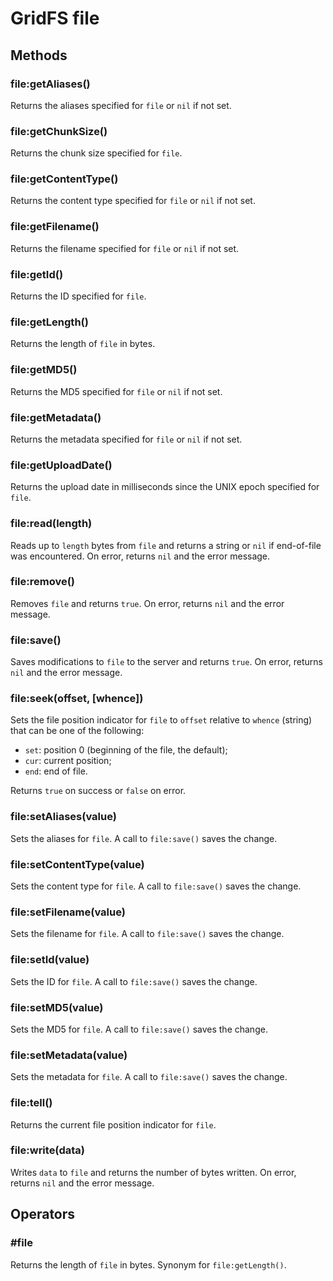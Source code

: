 GridFS file
===========

Methods
-------

### file:getAliases()
Returns the aliases specified for `file` or `nil` if not set.

### file:getChunkSize()
Returns the chunk size specified for `file`.

### file:getContentType()
Returns the content type specified for `file` or `nil` if not set.

### file:getFilename()
Returns the filename specified for `file` or `nil` if not set.

### file:getId()
Returns the ID specified for `file`.

### file:getLength()
Returns the length of `file` in bytes.

### file:getMD5()
Returns the MD5 specified for `file` or `nil` if not set.

### file:getMetadata()
Returns the metadata specified for `file` or `nil` if not set.

### file:getUploadDate()
Returns the upload date in milliseconds since the UNIX epoch specified for `file`.

### file:read(length)
Reads up to `length` bytes from `file` and returns a string or `nil` if end-of-file was encountered.
On error, returns `nil` and the error message.

### file:remove()
Removes `file` and returns `true`. On error, returns `nil` and the error message.

### file:save()
Saves modifications to `file` to the server and returns `true`. On error, returns `nil` and the
error message.

### file:seek(offset, [whence])
Sets the file position indicator for `file` to `offset` relative to `whence` (string) that can be
one of the following:
- `set`: position 0 (beginning of the file, the default);
- `cur`: current position;
- `end`: end of file.

Returns `true` on success or `false` on error.

### file:setAliases(value)
Sets the aliases for `file`. A call to `file:save()` saves the change.

### file:setContentType(value)
Sets the content type for `file`. A call to `file:save()` saves the change.

### file:setFilename(value)
Sets the filename for `file`. A call to `file:save()` saves the change.

### file:setId(value)
Sets the ID for `file`. A call to `file:save()` saves the change.

### file:setMD5(value)
Sets the MD5 for `file`. A call to `file:save()` saves the change.

### file:setMetadata(value)
Sets the metadata for `file`. A call to `file:save()` saves the change.

### file:tell()
Returns the current file position indicator for `file`.

### file:write(data)
Writes `data` to `file` and returns the number of bytes written. On error, returns `nil` and the
error message.


Operators
---------

### #file
Returns the length of `file` in bytes. Synonym for `file:getLength()`.
